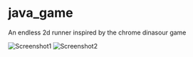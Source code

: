 # java_game

An endless 2d runner inspired by the chrome dinasour game

![Screenshot1](https://user-images.githubusercontent.com/85774651/215295221-f2eda8b9-0a70-4426-8078-b93c8551bd55.png)
![Screenshot2](https://user-images.githubusercontent.com/85774651/215295263-0859855c-3b9e-4fe4-a47a-4a8ad742d507.png)
